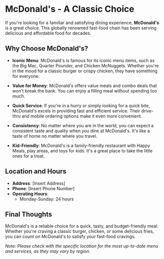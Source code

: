 # McDonald's - A Classic Choice

If you're looking for a familiar and satisfying dining experience, **McDonald's** is a great choice. This globally renowned fast-food chain has been serving delicious and affordable food for decades.

## Why Choose McDonald's?

- **Iconic Menu**: McDonald's is famous for its iconic menu items, such as the Big Mac, Quarter Pounder, and Chicken McNuggets. Whether you're in the mood for a classic burger or crispy chicken, they have something for everyone.

- **Value for Money**: McDonald's offers value meals and combo deals that won't break the bank. You can enjoy a filling meal without spending too much.

- **Quick Service**: If you're in a hurry or simply looking for a quick bite, McDonald's excels in providing fast and efficient service. Their drive-thru and mobile ordering options make it even more convenient.

- **Consistency**: No matter where you are in the world, you can expect a consistent taste and quality when you dine at McDonald's. It's like a taste of home no matter where you travel.

- **Kid-Friendly**: McDonald's is a family-friendly restaurant with Happy Meals, play areas, and toys for kids. It's a great place to take the little ones for a treat.

## Location and Hours

- **Address**: [Insert Address]
- **Phone**: [Insert Phone Number]
- **Operating Hours**: 
  - Monday-Sunday: 24 hours

## Final Thoughts

McDonald's is a reliable choice for a quick, tasty, and budget-friendly meal. Whether you're craving a classic burger, chicken, or some delicious fries, you can count on McDonald's to satisfy your fast-food cravings.

*Note: Please check with the specific location for the most up-to-date menu and services, as they may vary by region.*
